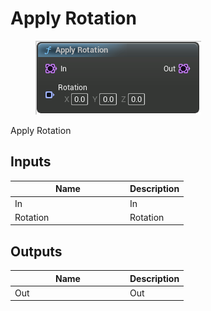 # Apply Rotation

<div align="left" data-full-width="false">

<figure><img src="apply_rotation.png" alt=""><figcaption></figcaption></figure>

</div>

Apply Rotation

## Inputs

<table>
<thead><tr><th width="170">Name</th><th>Description</th></tr></thead>
<tbody>
<tr><td>In</td><td>In</td></tr>
<tr><td>Rotation</td><td>Rotation</td></tr>
</tbody>
</table>

## Outputs

<table>
<thead><tr><th width="170">Name</th><th>Description</th></tr></thead>
<tbody>
<tr><td>Out</td><td>Out</td></tr>
</tbody>
</table>
